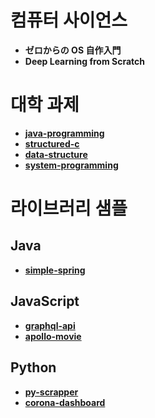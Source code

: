 # 컴퓨터 사이언스

- **ゼロからの OS 自作入門**
- **Deep Learning from Scratch**

# 대학 과제

- [**java-programming**](https://github.com/yurucoder/java-programming)
- [**structured-c**](https://github.com/yurucoder/structured-c)
- [**data-structure**](https://github.com/yurucoder/data-structure)
- [**system-programming**](https://github.com/yurucoder/system-programming)

# 라이브러리 샘플

## Java

- [**simple-spring**](https://github.com/yurucoder/simple-spring)

## JavaScript

- [**graphql-api**](https://github.com/yurucoder/graphql-api)
- [**apollo-movie**](https://github.com/yurucoder/apollo-movie)

## Python

- [**py-scrapper**](https://github.com/yurucoder/py-scrapper)
- [**corona-dashboard**](https://github.com/yurucoder/corona-dashboard)
